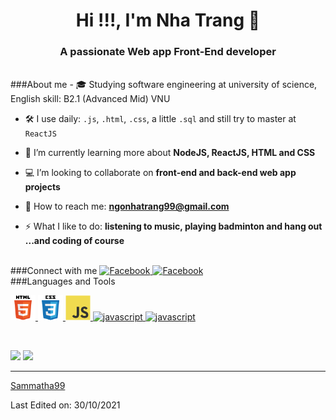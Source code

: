 <h1 align="center">Hi !!!, I'm Nha Trang 👋
<!-- <img align="right" width="300" src="https://emoji.gg/assets/emoji/7333-parrotdance.gif"></h1> -->
<h3 align="center">A passionate Web app Front-End developer</h3>

<br>
###About me
- 🎓 Studying software engineering at university of science, English skill: B2.1 (Advanced Mid) VNU

- 🛠️ I use daily: `.js`, `.html`, `.css`, a little `.sql` and still try to master at `ReactJS`

- 📜 I’m currently learning more about **NodeJS, ReactJS, HTML and CSS**

- 💻 I’m looking to collaborate on **front-end and back-end web app projects**

- 📧 How to reach me: **ngonhatrang99@gmail.com**

- ⚡ What I like to do: **listening to music, playing badminton and hang out ...and coding of course**

<br>
###Connect with me
<span float="left">
        <a href="https://www.facebook.com/nhatrang.ngo.18/" target="_blank">
            <img src="https://img.shields.io/badge/Facebook-1877F2?style=for-the-badge&logo=facebook&logoColor=white" alt="Facebook"  height="40"/>
        </a>
        <a href="mailto:ngonhatrang99@gmail.com" target="_blank">
            <img src="https://img.shields.io/badge/Gmail-D14836?style=for-the-badge&logo=gmail&logoColor=white" alt="Facebook"  height="40"/>
        </a>
</span>

<br>
###Languages and Tools

<p > 
  <a href="https://www.w3.org/html/" target="_blank"> 
    <img src="https://raw.githubusercontent.com/devicons/devicon/master/icons/html5/html5-original-wordmark.svg" alt="html5" width="40" height="40"/> 
  </a>
  <a href="https://www.w3schools.com/css/" target="_blank"> 
    <img src="https://raw.githubusercontent.com/devicons/devicon/master/icons/css3/css3-original-wordmark.svg" alt="css3" width="40" height="40"/> 
  </a> 
  <a href="https://developer.mozilla.org/en-US/docs/Web/JavaScript" target="_blank"> 
    <img src="https://raw.githubusercontent.com/devicons/devicon/master/icons/javascript/javascript-original.svg" alt="javascript" width="40" height="40"/> 
  </a>
  <a href="https://fr.reactjs.org/" target="_blank"> 
    <img src="https://cdn.freebiesupply.com/logos/large/2x/react-1-logo-png-transparent.png" alt="javascript" width="40" height="40"/> 
  </a>
  <a href="https://nodejs.org/en/about/" target="_blank"> 
    <img src="https://cdn-icons-png.flaticon.com/512/919/919825.png" alt="javascript" width="40" height="40"/> 
  </a>
</p>
<br>
<p >
  <img height= "150" src="https://github-readme-stats.vercel.app/api?username=Sammatha99&theme=react&show_icons=true&include_all_commits=true" />
  <img height= "150" src="https://github-readme-stats.vercel.app/api/top-langs/?username=Sammatha99&theme=react&layout=compact" />
</p>

---

[Sammatha99](https://github.com/Sammatha99)

Last Edited on: 30/10/2021
